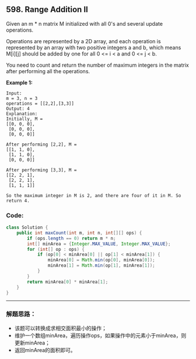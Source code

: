 ## 598. Range Addition II

Given an m * n matrix M initialized with all 0's and several update operations.

Operations are represented by a 2D array, and each operation is represented by an array with two positive integers a and b, which means M[i][j] should be added by one for all 0 <= i < a and 0 <= j < b.

You need to count and return the number of maximum integers in the matrix after performing all the operations.

**Example 1:**

```
Input: 
m = 3, n = 3
operations = [[2,2],[3,3]]
Output: 4
Explanation: 
Initially, M = 
[[0, 0, 0],
 [0, 0, 0],
 [0, 0, 0]]

After performing [2,2], M = 
[[1, 1, 0],
 [1, 1, 0],
 [0, 0, 0]]

After performing [3,3], M = 
[[2, 2, 1],
 [2, 2, 1],
 [1, 1, 1]]

So the maximum integer in M is 2, and there are four of it in M. So return 4.
```

### Code:


```java
class Solution {
    public int maxCount(int m, int n, int[][] ops) {
        if (ops.length == 0) return m * n;
        int[] minArea = {Integer.MAX_VALUE, Integer.MAX_VALUE};
        for (int[] op : ops) {
            if (op[0] < minArea[0] || op[1] < minArea[1]) {
                minArea[0] = Math.min(op[0], minArea[0]);
                minArea[1] = Math.min(op[1], minArea[1]);
            }
        }
        return minArea[0] * minArea[1];
    }
}
```

***
### 解题思路：
* 该题可以转换成求相交面积最小的操作；
* 维护一个数组minArea，遍历操作ops，如果操作中的元素小于minArea，则更新minArea；
* 返回minArea的面积即可。